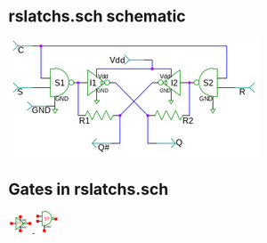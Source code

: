 # rslatchs.sch schematic
![rslatchs.sch](rslatchs.png)
# Gates in rslatchs.sch
[ ![cnot](cnot-sym.png) ](cnot.html)
[ ![nandod](nandod-sym.png) ](nandod.html)
